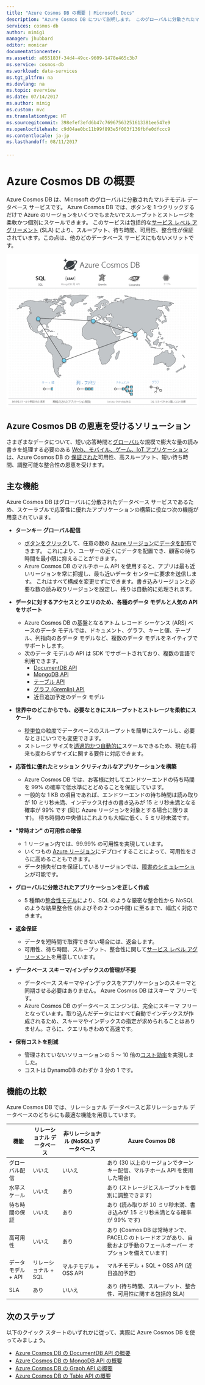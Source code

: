 ```yaml
---
title: "Azure Cosmos DB の概要 | Microsoft Docs"
description: "Azure Cosmos DB について説明します。 このグローバルに分散されたマルチモデル データベースは、待ち時間が少なく、柔軟なスケーラビリティを備え、高可用性を実現することを目指して構築されています。"
services: cosmos-db
author: mimig1
manager: jhubbard
editor: monicar
documentationcenter: 
ms.assetid: a855183f-34d4-49cc-9609-1478e465c3b7
ms.service: cosmos-db
ms.workload: data-services
ms.tgt_pltfrm: na
ms.devlang: na
ms.topic: overview
ms.date: 07/14/2017
ms.author: mimig
ms.custom: mvc
ms.translationtype: HT
ms.sourcegitcommit: 398efef3efd6b47c76967563251613381ee547e9
ms.openlocfilehash: c9d04ae0bc11b99f893e5f003f136fbfe0dfccc9
ms.contentlocale: ja-jp
ms.lasthandoff: 08/11/2017

---
```


# <a name="welcome-to-azure-cosmos-db"></a>Azure Cosmos DB の概要

Azure Cosmos DB は、Microsoft のグローバルに分散されたマルチモデル データベース サービスです。 Azure Cosmos DB では、ボタンを 1 つクリックするだけで Azure のリージョンをいくつでもまたいでスループットとストレージを柔軟かつ個別にスケールできます。 このサービスは包括的な[サービス レベル アグリーメント](https://aka.ms/acdbsla) (SLA) により、スループット、待ち時間、可用性、整合性が保証されています。この点は、他のどのデータベース サービスにもないメリットです。

![Azure Cosmos DB は Microsoft のグローバルに分散されたデータベース サービスであり、柔軟なスケールアウト、短い待ち時間の保証、5 つの整合性モデル、包括的な保証を提供する SLA を特徴としています](./media/introduction/azure-cosmos-db.png)

## <a name="solutions-that-benefit-from-azure-cosmos-db"></a>Azure Cosmos DB の恩恵を受けるソリューション

さまざまなデータについて、短い応答時間と[グローバル](distribute-data-globally.md)な規模で膨大な量の読み書きを処理する必要のある [Web、モバイル、ゲーム、IoT アプリケーション](use-cases.md)は、Azure Cosmos DB の [保証された](https://azure.microsoft.com/support/legal/sla/cosmos-db/)可用性、高スループット、短い待ち時間、調整可能な整合性の恩恵を受けます。

## <a name="key-capabilities"></a>主な機能
Azure Cosmos DB はグローバルに分散されたデータベース サービスであるため、スケーラブルで応答性に優れたアプリケーションの構築に役立つ次の機能が用意されています。

* **ターンキー グローバル配信**
    * [ボタンをクリック](tutorial-global-distribution-documentdb.md)して、任意の数の [Azure リージョン](https://azure.microsoft.com/regions/)に[データを配布](distribute-data-globally.md)できます。 これにより、ユーザーの近くにデータを配置でき、顧客の待ち時間を最小限に抑えることができます。 
    * Azure Cosmos DB のマルチホーム API を使用すると、アプリは最も近いリージョンを常に把握し、最も近いデータ センターに要求を送信します。 これはすべて構成を変更せずにできます。書き込みリージョンと必要な数の読み取りリージョンを設定し、残りは自動的に処理されます。

* **データに対するアクセスとクエリのため、各種のデータ モデルと人気の API をサポート**
    * Azure Cosmos DB の基盤となるアトム レコード シーケンス (ARS) ベースのデータ モデルでは、ドキュメント、グラフ、キーと値、テーブル、列指向の各データ モデルなど、複数のデータ モデルをネイティブでサポートします。
    * 次のデータ モデルの API は SDK でサポートされており、複数の言語で利用できます。
        * [DocumentDB API](documentdb-introduction.md)
        * [MongoDB API](mongodb-introduction.md)
        * [テーブル API](table-introduction.md)
        * [グラフ (Gremlin) API](graph-introduction.md)
        * 近日追加予定のデータ モデル 

* **世界中のどこからでも、必要なときにスループットとストレージを柔軟にスケール**
    * [秒単位](request-units.md)の粒度でデータベースのスループットを簡単にスケールし、必要なときにいつでも変更できます。 
    * ストレージ サイズを[透過的かつ自動的に](partition-data.md)スケールできるため、現在も将来も変わらずサイズに関する要件に対応できます。

* **応答性に優れたミッション クリティカルなアプリケーションを構築**
    * Azure Cosmos DB では、お客様に対してエンドツーエンドの待ち時間を 99% の確率で低水準にとどめることを保証しています。 
    * 一般的な 1 KB の項目であれば、エンドツーエンドの待ち時間は読み取りが 10 ミリ秒未満、インデックス付きの書き込みが 15 ミリ秒未満となる確率が 99% です (同じ Azure リージョンを対象とする場合に限ります)。 待ち時間の中央値はこれよりも大幅に低く、5 ミリ秒未満です。

* **"常時オン" の可用性の確保**
    * 1 リージョン内では、99.99% の可用性を実現しています。
    * いくつもの [Azure リージョン](https://azure.microsoft.com/regions)にデプロイすることによって、可用性をさらに高めることもできます。
    * データ損失ゼロを保証しているリージョンでは、[障害のシミュレーション](regional-failover.md)が可能です。 

* **グローバルに分散されたアプリケーションを正しく作成**
    * 5 種類の[整合性モデル](consistency-levels.md)により、SQL のような厳密な整合性から NoSQL のような結果整合性 (およびその 2 つの中間) に至るまで、幅広く対応できます。 
  
* **返金保証**
    * データを短時間で取得できない場合には、返金します。 
    * 可用性、待ち時間、スループット、整合性に関して[サービス レベル アグリーメント](https://aka.ms/acdbsla)を用意しています。 

* **データベース スキーマ/インデックスの管理が不要**
    * データベース スキーマやインデックスをアプリケーションのスキーマと同期させる必要はありません。 Azure Cosmos DB はスキーマ フリーです。 
    * Azure Cosmos DB のデータベース エンジンは、完全にスキーマ フリーとなっています。取り込んだデータにはすべて自動でインデックスが作成されるため、スキーマやインデックスの指定が求められることはありません。さらに、クエリもきわめて高速です。 

* **保有コストを削減**
    * 管理されていないソリューションの 5 ～ 10 倍の[コスト効率](https://aka.ms/cosmos-db-tco-paper)を実現しました。
    * コストは DynamoDB のわずか 3 分の 1 です。

## <a name="capability-comparison"></a>機能の比較

Azure Cosmos DB では、リレーショナル データベースと非リレーショナル データベースのどちらにも最適な機能を用意しています。

| 機能 | リレーショナル データベース   | 非リレーショナル (NoSQL) データベース |    Azure Cosmos DB |
| --- | --- | --- | --- |
| グローバル配信 | いいえ | いいえ | あり (30 以上のリージョンでターンキー配信、マルチホーム API を使用した場合)|
| 水平スケール | いいえ | あり | あり (ストレージとスループットを個別に調整できます) | 
| 待ち時間の保証 | いいえ | あり | あり (読み取りが 10 ミリ秒未満、書き込みが 15 ミリ秒未満となる確率が 99% です) | 
| 高可用性 | いいえ | あり | あり (Cosmos DB は常時オンで、PACELC のトレードオフがあり、自動および手動のフェールオーバー オプションを備えています)|
| データモデル + API | リレーショナル + SQL | マルチモデル + OSS API | マルチモデル + SQL + OSS API (近日追加予定) |
| SLA | あり | いいえ | あり (待ち時間、スループット、整合性、可用性に関する包括的 SLA) |


## <a name="next-steps"></a>次のステップ
以下のクイック スタートのいずれかに従って、実際に Azure Cosmos DB を使ってみましょう。

* [Azure Cosmos DB の DocumentDB API の概要](create-documentdb-dotnet.md)
* [Azure Cosmos DB の MongoDB API の概要](create-mongodb-nodejs.md)
* [Azure Cosmos DB の Graph API の概要](create-graph-dotnet.md)
* [Azure Cosmos DB の Table API の概要](create-table-dotnet.md)

